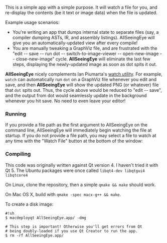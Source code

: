 This is a simple app with a simple purpose. It will watch a file for you, and re-display the contents (be it text or image data) when the file is updated.

Example usage scenarios:

* You're writing an app that dumps internal state to separate files (say, a compiler dumping ASTs, IR, and assembly listings). AllSeeingEye will give you an automatically-updated view after every compile!
* You are manually tweaking a GraphViz file, and are frustrated with the "edit -- save -- run dot -- switch-to-image-viewer -- open-new-image -- close-new-image" cycle. **AllSeeingEye** will eliminate the last few steps, displaying the newly-updated image as soon as dot spits it out.

**AllSeeingEye** nicely complements Ian Piumarta's [watch utility](http://piumarta.com/software/watch/). For example, `watch` can automatically run `dot` on a GraphViz file whenever you edit and save, and then **AllSeeingEye** will show the updated PNG (or whatever) file that `dot` spits out. Thus, the cycle above would be reduced to "edit -- save", and the output from dot would seamlessly update in the background whenever you hit save. No need to even leave your editor!

### Running ###

If you provide a file path as the first argument to AllSeeingEye on the command line, AllSeeingEye will immediately begin watching the file at startup. If you do not provide a file path, you may select a file to watch at any time with the "Watch File" button at the bottom of the window:

### Compiling ###

This code was originally written against Qt version 4. I haven't tried it with Qt 5. The Ubuntu packages were once called `libqt4-dev libqtgui4 libqtcore4`

On Linux, clone the repository, then a simple `qmake && make` should work.

On Mac OS X, build with `qmake -spec macx-g++ && make`.

To create a disk image:
```
#!sh
$ macdeployqt AllSeeingEye.app/ -dmg

# This step is important! Otherwise you'll get errors from Qt
# being doubly-loaded if you use Qt Creator to run the app.
$ rm -rf AllSeeingEye.app/
```